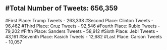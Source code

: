 #Total Number of Tweets: 656,359 
---
#First Place: Trump Tweets - 263,338
#Second Place: Clinton Tweets - 96,462
#Third Place: Cruz Tweets - 92,546
#Fourth Place: Rubio Tweets - 79,202
#Fifth Place: Sanders Tweets - 58,912
#Sixth Place: Jeb! Tweets - 43,161
#Seventh Place: Kasich Tweets - 12,682
#Last Place: Carson Tweets - 10,057
